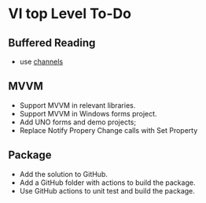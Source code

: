 # VI top Level To-Do

## Buffered Reading
* use [channels](https://learn.microsoft.com/en-us/dotnet/core/extensions/channels)

## MVVM
* Support MVVM in relevant libraries.
* Support MVVM in Windows forms project.
* Add UNO forms and demo projects;
* Replace Notify Propery Change calls with Set Property

## Package
* Add the solution to GitHub.
* Add a GitHub folder with actions to build the package.
* Use GitHub actions to unit test and build the package.
